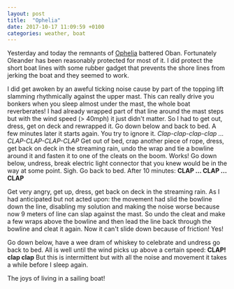 ```yaml
---
layout: post
title:  "Ophelia"
date: 2017-10-17 11:09:59 +0100
categories: weather, boat
---
```

Yesterday and today the remnants of [Ophelia](https://en.wikipedia.org/wiki/Hurricane_Ophelia_(2017)) battered Oban. Fortunately Oleander has been reasonably protected for most of it. I did protect the short boat lines with some rubber gadget that prevents the shore lines from jerking the boat and they seemed to work.

I did get awoken by an aweful ticking noise cause by part of the topping lift slamming rhythmically against the upper mast. This can really drive you bonkers when you sleep almost under the mast, the whole boat reverberates! I had already wrapped part of that line around the mast steps but with the wind speed (> 40mph) it just didn't matter. So I had to get out, dress, get on deck and rewrapped it. Go down below and back to bed. A few minutes later it starts again. You try to ignore it. *Clap-clap-clap-clap ... CLAP-CLAP-CLAP-CLAP* Get out of bed, crap another piece of rope, dress, get back on deck in the streaming rain, undo the wrap and tie a bowline around it and fasten it to one of the cleats on the boom. Works! Go down below, undress, break electric light connector that you knew would be in the way at some point. Sigh. Go back to bed. After 10 minutes: __CLAP ... CLAP ... CLAP__

Get very angry, get up, dress, get back on deck in the streaming rain. As I had anticipated but not acted upon: the movement had slid the bowline down the line, disabling my solution and making the noise worse because now 9 meters of line can slap against the mast. So undo the cleat and make a few wraps above the bowline and then lead the line back through the bowline and cleat it again. Now it can't slide down because of friction! Yes!

Go down below, have a wee dram of whiskey to celebrate and undress go back to bed. All is well until the wind picks up above a certain speed: __CLAP! clap clap__ But this is intermittent but with all the noise and movement it takes a while before I sleep again.

The joys of living in a sailing boat!